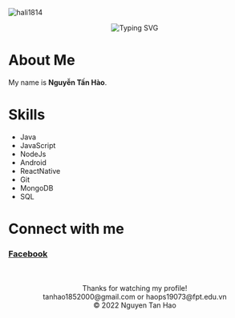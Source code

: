 <p align="left"> <img src="https://komarev.com/ghpvc/?username=hali1814&label=Profile%20views&color=0e75b6&style=flat" alt="hali1814" /> </p>

<div align="center">
  <img src="https://readme-typing-svg.herokuapp.com?font=Dancing+Script&weight=700&size=40&duration=5003&pause=1000&color=378156&center=true&vCenter=true&width=435&lines=Hi!+Welcome+to+my+Github;Wishing+you+a+great+day+%3C3" alt="Typing SVG" />
</div>

# About Me
My name is **Nguyễn Tấn Hào**.


# Skills
- Java
- JavaScript
- NodeJs
- Android
- ReactNative
- Git
- MongoDB
- SQL


# Connect with me

### [Facebook](https://www.facebook.com/profile.php?id=100033679207348)
<br/>
<br/>
<div align="center">
  Thanks for watching my profile!<br/>
  tanhao1852000@gmail.com or haops19073@fpt.edu.vn <br/>
  &copy; 2022 Nguyen Tan Hao
</div>
